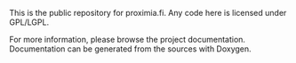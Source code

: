 This is the public repository for proximia.fi.
Any code here is licensed under GPL/LGPL.

For more information, please browse the project documentation.
Documentation can be generated from the sources with Doxygen.

